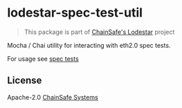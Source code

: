 # lodestar-spec-test-util

> This package is part of [ChainSafe's Lodestar](https://lodestar.chainsafe.io) project

Mocha / Chai utility for interacting with eth2.0 spec tests. 

For usage see [spec tests]("https://github.com/ChainSafe/lodestar/tree/master/packages/lodestar/test/spec")

## License

Apache-2.0 [ChainSafe Systems](https://chainsafe.io)
